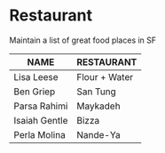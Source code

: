# Restaurant
Maintain a list of great food places in SF

 NAME | RESTAURANT
---|---
Lisa Leese | Flour + Water
Ben Griep | San Tung
Parsa Rahimi | Maykadeh
Isaiah Gentle | Bizza
Perla Molina | Nande-Ya